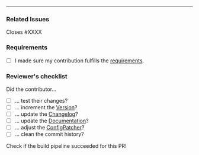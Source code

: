 <!-- Please describe your changes here. -->


---

### Related Issues

<!-- Issue number if existing. -->
Closes #XXXX

### Requirements
- [ ] I made sure my contribution fulfills the [requirements](https://betonquest.org/DEV/Participate/Process/Submitting-Changes/#checklist).

### Reviewer's checklist

<!-- DON'T DO ANYTHING HERE -->
<!-- This is a checklist for the reviewers, and will be checked by them! -->
Did the contributor...
- [ ]  ... test their changes?
- [ ]  ... increment the [Version](https://betonquest.org/DEV/Participate/Misc/Versioning-and-Releasing/#versioning)?
- [ ]  ... update the [Changelog](https://betonquest.org/DEV/Participate/Process/Maintaining-the-Changelog/)?
- [ ]  ... update the [Documentation](https://betonquest.org/DEV/Participate/Process/Docs/Workflow/)?
- [ ]  ... adjust the [ConfigPatcher](https://betonquest.org/DEV/API/ConfigurationFiles/#updating-configurationfiles)?
- [ ]  ... clean the commit history?

Check if the build pipeline succeeded for this PR!
